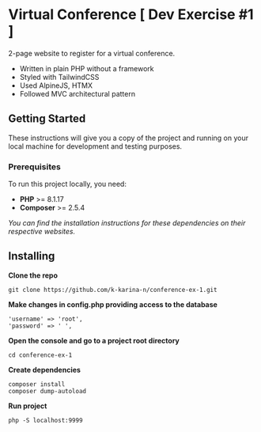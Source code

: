 # Virtual Conference [ Dev Exercise #1 ] 

2-page website to register for a virtual conference. 

- Written in plain PHP without a framework 
- Styled with TailwindCSS
- Used AlpineJS, HTMX 
- Followed MVC architectural pattern

## Getting Started
These instructions will give you a copy of the project and running on your local machine for development and testing purposes. 

### Prerequisites
To run this project locally, you need:

- **PHP** >= 8.1.17
- **Composer** >= 2.5.4 

*You can find the installation instructions for these dependencies on their respective websites.*

## Installing
**Clone the repo**
```
git clone https://github.com/k-karina-n/conference-ex-1.git
```
**Make changes in config.php providing access to the database**
```
'username' => 'root',
'password' => ' ', 
```

**Open the console and go to a project root directory**
```
cd conference-ex-1
```

**Create dependencies**
```
composer install
composer dump-autoload
```

**Run project**
```
php -S localhost:9999
```
